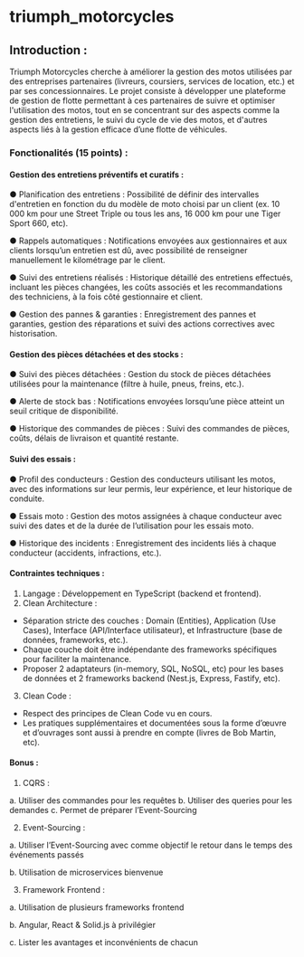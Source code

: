 # triumph_motorcycles


## Introduction :

Triumph Motorcycles cherche à améliorer la gestion des motos utilisées par des entreprises partenaires (livreurs, coursiers, services de location, etc.) et par ses concessionnaires. Le projet consiste à développer une plateforme de gestion de flotte permettant à ces partenaires de suivre et optimiser l'utilisation des motos, tout en se concentrant sur des aspects comme la gestion des entretiens, le suivi du cycle de vie des motos, et d'autres aspects liés à la gestion efficace d’une flotte de véhicules.

### Fonctionalités (15 points) : 

#### Gestion des entretiens préventifs et curatifs :
● Planification des entretiens : Possibilité de définir des intervalles d'entretien en fonction du du modèle de moto choisi par un client (ex. 10 000 km pour une Street Triple ou tous les ans, 16 000 km pour une Tiger Sport 660, etc).

● Rappels automatiques : Notifications envoyées aux gestionnaires et aux clients lorsqu’un entretien est dû, avec possibilité de renseigner manuellement le kilométrage par le client.

● Suivi des entretiens réalisés : Historique détaillé des entretiens effectués, incluant les pièces changées, les coûts associés et les recommandations des techniciens, à la fois côté gestionnaire et client.

● Gestion des pannes & garanties : Enregistrement des pannes et garanties, gestion des réparations et suivi des actions correctives avec historisation.

#### Gestion des pièces détachées et des stocks :
● Suivi des pièces détachées : Gestion du stock de pièces détachées utilisées pour la maintenance (filtre à huile, pneus, freins, etc.).

● Alerte de stock bas : Notifications envoyées lorsqu’une pièce atteint un seuil critique de disponibilité.

● Historique des commandes de pièces : Suivi des commandes de pièces, coûts, délais de livraison et quantité restante.

#### Suivi des essais :

● Profil des conducteurs : Gestion des conducteurs utilisant les motos, avec des informations sur leur permis, leur expérience, et leur historique de conduite.

● Essais moto : Gestion des motos assignées à chaque conducteur avec suivi des dates et de la durée de l’utilisation pour les essais moto.

● Historique des incidents : Enregistrement des incidents liés à chaque conducteur (accidents, infractions, etc.).

#### Contraintes techniques :
1. Langage : Développement en TypeScript (backend et frontend).
2. Clean Architecture :
- Séparation stricte des couches : Domain (Entities), Application (Use Cases), Interface (API/Interface utilisateur), et Infrastructure (base de données, frameworks, etc.).
- Chaque couche doit être indépendante des frameworks spécifiques pour faciliter la maintenance.
- Proposer 2 adaptateurs (in-memory, SQL, NoSQL, etc) pour les bases de données et 2 frameworks backend (Nest.js, Express, Fastify, etc).
3. Clean Code :
- Respect des principes de Clean Code vu en cours.
- Les pratiques supplémentaires et documentées sous la forme d’œuvre et d’ouvrages sont aussi à prendre en compte (livres de Bob Martin, etc).

#### Bonus :
1. CQRS :

  a. Utiliser des commandes pour les requêtes b. Utiliser des queries pour les demandes c. Permet de préparer l’Event-Sourcing

2. Event-Sourcing :
   
  a. Utiliser l’Event-Sourcing avec comme objectif le retour dans le temps des événements passés

  b. Utilisation de microservices bienvenue

3. Framework Frontend :
   
  a. Utilisation de plusieurs frameworks frontend

  b. Angular, React & Solid.js à privilégier
  
  c. Lister les avantages et inconvénients de chacun
